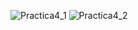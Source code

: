 ![Practica4_1](https://github.com/Hangara/Simulacion_por_computadora_Leonel_Rubio/assets/81195386/0c4ebb76-68bf-4fd5-8ae0-14e5bc11e1e1)
![Practica4_2](https://github.com/Hangara/Simulacion_por_computadora_Leonel_Rubio/assets/81195386/bd6cd2e4-8aac-4112-b2ab-071ad7fd8e81)
